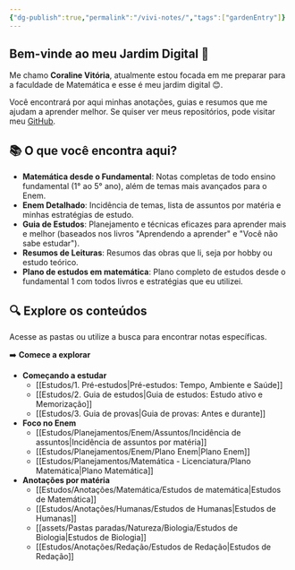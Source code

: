 ```yaml
---
{"dg-publish":true,"permalink":"/vivi-notes/","tags":["gardenEntry"]}
---
```


## Bem-vinde ao meu Jardim Digital 🌱

Me chamo **Coraline Vitória**, atualmente estou focada em me preparar para a faculdade de Matemática e esse é meu jardim digital 😊.

Você encontrará por aqui minhas anotações, guias e resumos que me ajudam a aprender melhor. Se quiser ver meus repositórios, pode visitar meu [GitHub](https://github.com/Coral-math).

## 📚 O que você encontra aqui?

- **Matemática desde o Fundamental**: Notas completas de todo ensino fundamental (1° ao 5° ano), além de temas mais avançados para o Enem.
- **Enem Detalhado**: Incidência de temas, lista de assuntos por matéria e minhas estratégias de estudo.
- **Guia de Estudos**: Planejamento e técnicas eficazes para aprender mais e melhor (baseados nos livros "Aprendendo a aprender" e "Você não sabe estudar").
- **Resumos de Leituras**: Resumos das obras que li, seja por hobby ou estudo teórico.
- **Plano de estudos em matemática**: Plano completo de estudos desde o fundamental 1 com todos livros e estratégias que eu utilizei.

## 🔍 Explore os conteúdos

Acesse as pastas ou utilize a busca para encontrar notas específicas.

➡️ **Comece a explorar**

- **Começando a estudar**
	- [[Estudos/1. Pré-estudos\|Pré-estudos: Tempo, Ambiente e Saúde]]
	- [[Estudos/2. Guia de estudos\|Guia de estudos: Estudo ativo e Memorização]]
	- [[Estudos/3. Guia de provas\|Guia de provas: Antes e durante]]
- **Foco no Enem**
	- [[Estudos/Planejamentos/Enem/Assuntos/Incidência de assuntos\|Incidência de assuntos por matéria]]
	- [[Estudos/Planejamentos/Enem/Plano Enem\|Plano Enem]]
	- [[Estudos/Planejamentos/Matemática - Licenciatura/Plano Matemática\|Plano Matemática]]
- **Anotações por matéria**
	- [[Estudos/Anotações/Matemática/Estudos de matemática\|Estudos de Matemática]]
	- [[Estudos/Anotações/Humanas/Estudos de Humanas\|Estudos de Humanas]]
	- [[assets/Pastas paradas/Natureza/Biologia/Estudos de Biologia\|Estudos de Biologia]]
	- [[Estudos/Anotações/Redação/Estudos de Redação\|Estudos de Redação]]
